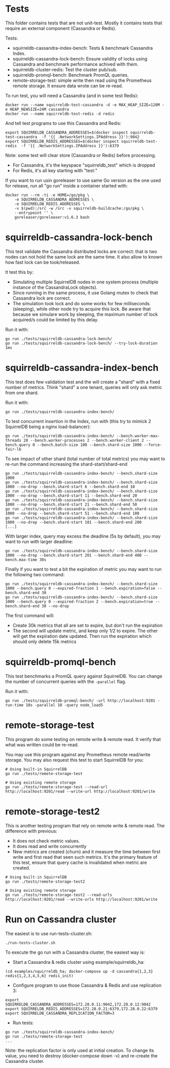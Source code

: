 # Tests

This folder contains tests that are not unit-test. Mostly it contains tests
that require an external component (Cassandra or Redis).

Tests:

* squirreldb-cassandra-index-bench: Tests & benchmark Cassandra Index.
* squirreldb-cassandra-lock-bench: Ensure validity of locks using Cassandra and
  benchmark performance achived with them.
* squirreldb-cluster-redis: Test the cluster pub/sub.
* squirreldb-promql-bench: Benchmark PromQL queries.
* remote-storage-test: simple write then read using the Prometheus remote storage.
  It ensure data wrote can be re-read.



To run test, you will need a Cassandra (and in some test Redis):

```
docker run --name squirreldb-test-cassandra -d -e MAX_HEAP_SIZE=128M -e HEAP_NEWSIZE=24M cassandra
docker run --name squirreldb-test-redis -d redis
```

And tell test programs to use this Cassandra and Redis:
```
export SQUIRRELDB_CASSANDRA_ADDRESSES=$(docker inspect squirreldb-test-cassandra  -f '{{ .NetworkSettings.IPAddress }}'):9042
export SQUIRRELDB_REDIS_ADDRESSES=$(docker inspect squirreldb-test-redis  -f '{{ .NetworkSettings.IPAddress }}'):6379
```

Note: some test will clear store (Cassandra or Redis) before processing.
* For Cassandra, it's the keyspace "squirreldb_test" which is dropped
* For Redis, it's all key starting with "test:"

If you want to run usin goreleaser to use same Go version as the one used for release, run all "go run"
inside a container started with:
```
docker run --rm -ti -e HOME=/go/pkg \
    -e SQUIRRELDB_CASSANDRA_ADDRESSES \
    -e SQUIRRELDB_REDIS_ADDRESSES \
    -v $(pwd):/src -w /src -v squirreldb-buildcache:/go/pkg \
    --entrypoint '' \
    goreleaser/goreleaser:v1.6.3 bash
```

# squirreldb-cassandra-lock-bench

This test validate the Cassandra distributed locks are correct: that is two nodes
can not hold the same lock are the same time.
It also allow to known how fast lock can be took/released.

It test this by:
* Simulating multiple SquirrelDB nodes in one system process (multiple instance
  of the CassandraLock objects).
* Since running in the same process, it use Golang mutex to check that Cassandra
  lock are correct.
* The simulation took lock and do some works for few milliseconds (sleeping), while
  other node try to acquire this lock.
  Be aware that because we simulare work by sleeping, the maximum number of lock
  acquired/s could be limited by this delay.

Run it with:
```
go run ./tests/squirreldb-cassandra-lock-bench/
go run ./tests/squirreldb-cassandra-lock-bench/ --try-lock-duration 1ms
```

# squirreldb-cassandra-index-bench

This test does few validation test and the will create a "shard" with a fixed number of metrics.
Think "shard" a one tenant, queries will only ask metric from one shard.

Run it with:
```
go run ./tests/squirreldb-cassandra-index-bench/
```

To test concurrent insertion in the Index, run with (this try to mimick 2 SquirrelDB being a nginx load-balancer):
```
go run ./tests/squirreldb-cassandra-index-bench/ --bench.worker-max-threads 20 --bench.worker-processes 2 --bench.worker-client 2 --bench.query 0 --bench.batch-size 100 --bench.shard-size 1000 --force-fair-lb
```

To see impact of other shard (total number of total metrics) you may want to re-run the command increasing the shard-start/shard-end

```
go run ./tests/squirreldb-cassandra-index-bench/ --bench.shard-size 1000
go run ./tests/squirreldb-cassandra-index-bench/ --bench.shard-size 1000 --no-drop --bench.shard-start 6 --bench.shard-end 10
go run ./tests/squirreldb-cassandra-index-bench/ --bench.shard-size 1000 --no-drop --bench.shard-start 11 --bench.shard-end 20
go run ./tests/squirreldb-cassandra-index-bench/ --bench.shard-size 1000 --no-drop --bench.shard-start 21 --bench.shard-end 50
go run ./tests/squirreldb-cassandra-index-bench/ --bench.shard-size 1000 --no-drop --bench.shard-start 51 --bench.shard-end 100
go run ./tests/squirreldb-cassandra-index-bench/ --bench.shard-size 1000 --no-drop --bench.shard-start 101 --bench.shard-end 200
[...]
```

With larger index, query may excess the deadline (5s by default), you may want to run with larger deadline:

```
go run ./tests/squirreldb-cassandra-index-bench/ --bench.shard-size 1000 --no-drop --bench.shard-start 201 --bench.shard-end 400 --bench.max-time 30s
```

Finally if you want to test a bit the expiration of metric you may want to run the following two command:
```
go run ./tests/squirreldb-cassandra-index-bench/ --bench.shard-size 1000 --bench.query 0 --expired-fraction 1 --bench.expiration=false --bench.shard-end 30
go run ./tests/squirreldb-cassandra-index-bench/ --bench.shard-size 1000 --bench.query 0 --expired-fraction 2 --bench.expiration=true --bench.shard-end 30 --no-drop
```

The first command will:

* Create 30k metrics that all are set to expire, but don't run the expiration
* The second will update metric, and keep only 1/2 to expire. The other will get the expiration date updated.
  Then run the expiration which should only delete 15k metrics

# squirreldb-promql-bench

This test benchmarks a PromQL query against SquirrelDB. You can change the number of concurrent queries with the `-parallel` flag.

Run it with:
```
go run ./tests/squirreldb-promql-bench/ -url http://localhost:9201 -run-time 10s -parallel 10 -query node_load5
```

# remote-storage-test

This program do some testing on remote write & remote read. It verify that what was
written could be re-read.

You may use this program against any Prometheus remote read/write storage. You may also
request this test to start SquirrelDB for you:

```
# Using built-in SquirrelDB
go run ./tests/remote-storage-test

# Using existing remote storage
go run ./tests/remote-storage-test --read-url http://localhost:9201/read --write-url http://localhost:9201/write
```

# remote-storage-test2

This is another testing program that rely on remote write & remote read. The difference with previous:
* It does not check metric values.
* It does read and write concurrently
* New metrics are created (churn) and it measure the time between first write and first read that seen such
  metrics.
  It's the primary feature of this test, ensure that query cache is invalidated when metric are created.


```
# Using built-in SquirrelDB
go run ./tests/remote-storage-test2

# Using existing remote storage
go run ./tests/remote-storage-test2 --read-urls http://localhost:9201/read --write-urls http://localhost:9201/write
```

# Run on Cassandra cluster

The easiest is to use run-tests-cluster.sh:
```
./run-tests-cluster.sh
```

To execute the go run with a Cassandra cluster, the easiest way is:

* Start a Cassandra & redis cluster using example/squirreldb_ha:
```
(cd examples/squirreldb_ha; docker-compose up -d cassandra{1,2,3} redis{1,2,3,4,5,6} redis_init)
```

* Configure program to use those Cassandra & Redis and use replication 3:
```
export SQUIRRELDB_CASSANDRA_ADDRESSES=172.28.0.11:9042,172.28.0.12:9042
export SQUIRRELDB_REDIS_ADDRESSES=172.28.0.21:6379,172.28.0.22:6379
export SQUIRRELDB_CASSANDRA_REPLICATION_FACTOR=3
```
* Run tests:
```
go run ./tests/squirreldb-cassandra-index-bench/
go run ./tests/remote-storage-test
...
```

Note: the replication factor is only used at initial creation. To change its value, you need
to destroy (docker-compose down -v) and re-create the Cassandra cluster.
